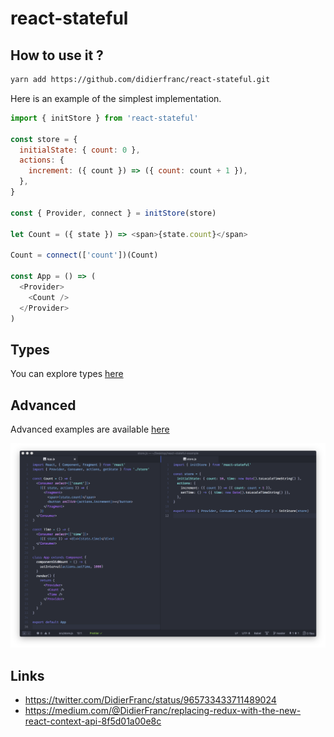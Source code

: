 # react-stateful

## How to use it ?

```sh
yarn add https://github.com/didierfranc/react-stateful.git
```

Here is an example of the simplest implementation.

```js
import { initStore } from 'react-stateful'

const store = {
  initialState: { count: 0 },
  actions: {
    increment: ({ count }) => ({ count: count + 1 }),
  },
}

const { Provider, connect } = initStore(store)

let Count = ({ state }) => <span>{state.count}</span>

Count = connect(['count'])(Count)

const App = () => (
  <Provider>
    <Count />
  </Provider>
)
```

## Types

You can explore types [here](dist/react-stateful.js.flow)

## Advanced

Advanced examples are available [here](https://github.com/didierfranc/react-stateful-example)

![screenshot](screenshot.png)

## Links

* https://twitter.com/DidierFranc/status/965733433711489024
* https://medium.com/@DidierFranc/replacing-redux-with-the-new-react-context-api-8f5d01a00e8c
